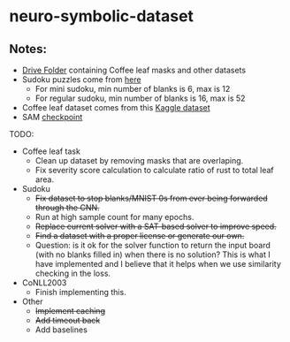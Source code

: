 # neuro-symbolic-dataset

## Notes:
- [Drive Folder](https://drive.google.com/drive/folders/1e_Gm-ZNdAPsc64K1c5cQadUU7oaZqtOw?usp=sharing) containing Coffee leaf masks and other datasets
- Sudoku puzzles come from [here](https://github.com/alaiasolkobreslin/sudoku-puzzles)
  * For mini sudoku, min number of blanks is 6, max is 12
  * For regular sudoku, min number of blanks is 16, max is 52
- Coffee leaf dataset comes from this [Kaggle dataset](https://www.kaggle.com/datasets/alvarole/coffee-leaves-disease)
- SAM [checkpoint](https://dl.fbaipublicfiles.com/segment_anything/sam_vit_h_4b8939.pth)

TODO:
- Coffee leaf task
  * Clean up dataset by removing masks that are overlaping.
  * Fix severity score calculation to calculate ratio of rust to total leaf area.
- Sudoku
  * ~~Fix dataset to stop blanks/MNIST 0s from ever being forwarded through the CNN.~~
  * Run at high sample count for many epochs.
  * ~~Replace current solver with a SAT-based solver to improve speed.~~
  * ~~Find a dataset with a proper license or generate our own.~~
  * Question: is it ok for the solver function to return the input board (with no blanks filled in) when there is no solution? This is what I have implemented and I believe that it helps when we use similarity checking in the loss.
- CoNLL2003
  * Finish implementing this.
- Other
  * ~~Implement caching~~
  * ~~Add timeout back~~
  * Add baselines

